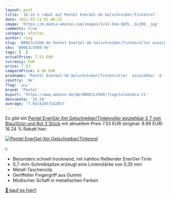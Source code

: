 ```yaml
---
layout: post
title: '16.24 % rabat auf Pentel EnerGel-Xm Gelschreiber/Tintenrol'
date: 2021-02-21 01:48:22
image: 'https://m.media-amazon.com/images/I/41-Onm-QQTL._SL200_.jpg'
comments: true
category: ofertas
author: ring
slug: 'B00EJLV5K0-de Pentel EnerGel-Xm Gelschreiber/Tintenroller einziehbar 0 7...'
sku: 'B00EJLV5K0-de'
tags: [  ]
actualPrice: 7.53 EUR
currency: EUR
price: 7.53
comparePrice: 8.99 EUR
prodname: 'Pentel EnerGel-Xm Gelschreiber/Tintenroller  einziehbar  0 7 mm  Blau/Grün und Rot  3 Stück'
country: 'de'
flag: '🇩🇪'
brand: 'Pentel'
buyurl: 'https://www.amazon.de/dp/B00EJLV5K0/?tag=tolees0ca-21'
descuento: '16.24'
average: '7.92142857142857'
---
```


Es gibt ein [Pentel EnerGel-Xm Gelschreiber/Tintenroller  einziehbar  0 7 mm  Blau/Grün und Rot  3 Stück](https://www.amazon.de/dp/B00EJLV5K0/?tag=tolees0ca-21) mit aktuellem Preis 7.53 EUR (original: 8.99 EUR) 16.24 % Rabatt hier:

[![Pentel EnerGel-Xm Gelschreiber/Tintenrol](https://m.media-amazon.com/images/I/41-Onm-QQTL._SL200_.jpg)](https://www.amazon.de/dp/B00EJLV5K0/?tag=tolees0ca-21)

ℹ️:

- Besonders schnell trocknend, mit nahtlos fließender EnerGel-Tinte
- 0,7-mm-Schreibspitze erzeugt eine Linienstärke von 0,35 mm
- Metall-Taschenclip
- Geriffelter Fingergriff aus Gummi
- Modischer Schaft in metallischen Farben

[🛒 kauf es hier!!](https://www.amazon.de/dp/B00EJLV5K0/?tag=tolees0ca-21)
